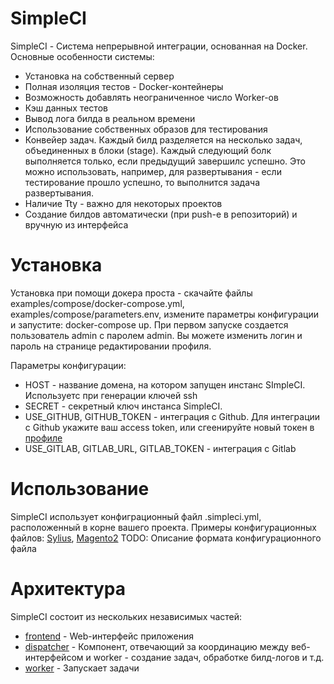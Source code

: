 # SimpleCI

SimpleCI - Система непрерывной интеграции, основанная на Docker. Основные особенности системы:
- Установка на собственный сервер
- Полная изоляция тестов - Docker-контейнеры
- Возможность добавлять неограниченное число Worker-ов
- Кэш данных тестов 
- Вывод лога билда в реальном времени
- Использование собственных образов для тестирования
- Конвейер задач. Каждый билд разделяется на несколько задач, объединенных в блоки (stage). Каждый следующий болк выполняется только, если предыдущий завершилс успешно. Это можно использовать, например, для развертывания - если тестирование прошло успешно, то выполнится задача развертывания.
- Наличие Tty - важно для некоторых проектов
- Создание билдов автоматически (при push-е в репозиторий) и вручную из интерфейса
    
# Установка
    
Установка при помощи докера проста -  скачайте файлы examples/compose/docker-compose.yml, examples/compose/parameters.env,
измените параметры конфигурации и запустите: docker-compose up.
При первом запуске создается пользователь admin с паролем admin. Вы можете изменить логин и пароль на странице редактировании профиля.

Параметры конфигурации:
- HOST - название домена, на котором запущен инстанс SImpleCI. Используетс при генерации ключей ssh
- SECRET - секретный ключ инстанса SimpleCI.
- USE_GITHUB, GITHUB_TOKEN - интеграция с Github. Для интеграции с Github укажите ваш access token, или сгеенируйте новый токен в [профиле](https://github.com/settings/tokens)
- USE_GITLAB, GITLAB_URL, GITLAB_TOKEN - интеграция с Gitlab

# Использование

SimpleCI использует конфиграционный файл .simpleci.yml, расположенный в корне вашего проекта. Примеры конфигурационных файлов:
[Sylius](https://github.com/lewbor/Sylius/blob/master/.simpleci.yml), [Magento2](https://github.com/lewbor/magento2/blob/develop/.simpleci.yml)
TODO: Описание формата конфигурационного файла

# Архитектура

SimpleCI состоит из нескольких независимых частей:
- [frontend](https://github.com/simpleci/frontend) - Web-интерфейс приложения
- [dispatcher](https://github.com/simpleci/dispatcher) - Компонент, отвечающий за координацию между веб-интерфейсом и worker - создание задач, обработке билд-логов и т.д.
- [worker](https://github.com/simpleci/worker) - Запускает задачи

